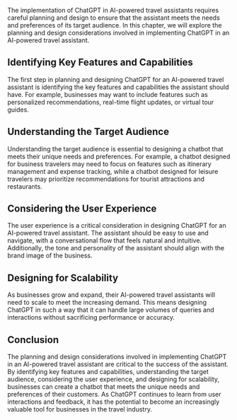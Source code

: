 
The implementation of ChatGPT in AI-powered travel assistants requires careful planning and design to ensure that the assistant meets the needs and preferences of its target audience. In this chapter, we will explore the planning and design considerations involved in implementing ChatGPT in an AI-powered travel assistant.

Identifying Key Features and Capabilities
-----------------------------------------

The first step in planning and designing ChatGPT for an AI-powered travel assistant is identifying the key features and capabilities the assistant should have. For example, businesses may want to include features such as personalized recommendations, real-time flight updates, or virtual tour guides.

Understanding the Target Audience
---------------------------------

Understanding the target audience is essential to designing a chatbot that meets their unique needs and preferences. For example, a chatbot designed for business travelers may need to focus on features such as itinerary management and expense tracking, while a chatbot designed for leisure travelers may prioritize recommendations for tourist attractions and restaurants.

Considering the User Experience
-------------------------------

The user experience is a critical consideration in designing ChatGPT for an AI-powered travel assistant. The assistant should be easy to use and navigate, with a conversational flow that feels natural and intuitive. Additionally, the tone and personality of the assistant should align with the brand image of the business.

Designing for Scalability
-------------------------

As businesses grow and expand, their AI-powered travel assistants will need to scale to meet the increasing demand. This means designing ChatGPT in such a way that it can handle large volumes of queries and interactions without sacrificing performance or accuracy.

Conclusion
----------

The planning and design considerations involved in implementing ChatGPT in an AI-powered travel assistant are critical to the success of the assistant. By identifying key features and capabilities, understanding the target audience, considering the user experience, and designing for scalability, businesses can create a chatbot that meets the unique needs and preferences of their customers. As ChatGPT continues to learn from user interactions and feedback, it has the potential to become an increasingly valuable tool for businesses in the travel industry.

